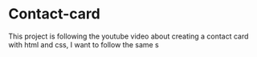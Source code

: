 # Contact-card
This project is following the youtube video about creating a contact card with html and css, I want to follow the same s
